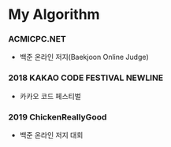 # My Algorithm

### ACMICPC.NET
- 백준 온라인 저지(Baekjoon Online Judge)

### 2018 KAKAO CODE FESTIVAL NEWLINE
- 카카오 코드 페스티벌

### 2019 ChickenReallyGood
- 백준 온라인 저지 대회